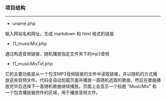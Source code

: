 ### 项目结构
---
- uname.php

输入网站名和网址，生成 markdown 和 html 格式的链接

- 11_musicMix.php

通过构造音频链接，随机播放指定文件夹下的mp3音频

- 11_musicMixTxt.php

它的主要功能是从一个包含MP3音频链接的文件中读取链接，并以随机的方式播放这些音频文件。代码会自动加载页面并播放一首随机选取的歌曲，然后在歌曲播放完毕后选择下一首随机歌曲继续播放。页面上会显示一个标题 "MusicMix" 和一个包含播放器控件的区域，用于播放音频文件。
